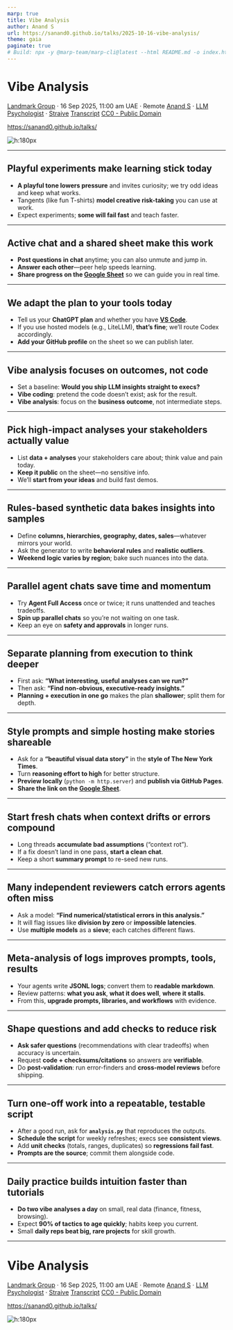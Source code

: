 ```yaml
---
marp: true
title: Vibe Analysis
author: Anand S
url: https://sanand0.github.io/talks/2025-10-16-vibe-analysis/
theme: gaia
paginate: true
# Build: npx -y @marp-team/marp-cli@latest --html README.md -o index.html
---
```


[sheet]: https://docs.google.com/spreadsheets/d/1z88_6xa-uVgE4BTScpwIC7jKYfnstYLk-UEoflhdQ0g/edit?usp=sharing

<style>
  transcript {
    display: none;
  }

  blockquote {
    font-style: italic;
  }

</style>

# Vibe Analysis

[Landmark Group](https://www.landmarkgroup.com/) · 16 Sep 2025, 11:00 am UAE · Remote
[Anand S](https://s-anand.net/) · [LLM Psychologist](https://www.linkedin.com/in/sanand0/) · [Straive](https://straive.com/)
[Transcript](https://github.com/sanand0/talks/tree/main/2025-10-16-vibe-analysis)
[CC0 - Public Domain](https://creativecommons.org/publicdomain/zero/1.0/)

https://sanand0.github.io/talks/

![h:180px](https://api.qrserver.com/v1/create-qr-code/?size=150x150&data=https://sanand0.github.io/talks/2025-10-16-vibe-analysis/)

---

## Playful experiments make learning stick today

- **A playful tone lowers pressure** and invites curiosity; we try odd ideas and keep what works.
- Tangents (like fun T-shirts) **model creative risk-taking** you can use at work.
- Expect experiments; **some will fail fast** and teach faster.

<transcript>

**Anand**: Okay, perfect. Thank you, folks. I will be going through a bunch of slides. The slides are not—well, actually the slides are important because that's where you'll get a few links that are essential for this workshop. I have also put in the link in the chat window. I'm not going to explain much about the LLM psychologist business other than to say that it looked like a cool title, so I thought I'll play around with it. **In fact, I even have a t-shirt with my name and the LLM psychologist title printed on it.** The back of the t-shirt is an AI-designed picture of me. I basically was trying out Nano Banana and said, what the heck, let's create an AI picture. And what's the point of an AI-generated picture if you can't put it on your t-shirt? So I ordered a custom one.

But that's the kind of stuff that I do, play around in completely useless ways and share the uselessness with as many people as possible. This is supposedly a workshop where you will be learning stuff, but in reality, it is also a workshop where I'm hoping to use all of you as guinea pigs and try out some experiments. Let's see how they go.

</transcript>

---

## Active chat and a shared sheet make this work

- **Post questions in chat** anytime; you can also unmute and jump in.
- **Answer each other**—peer help speeds learning.
- **Share progress on the [Google Sheet][sheet]** so we can guide you in real time.

<transcript>

Since this is an online workshop, please put in any questions, comments, whatever you have on the Teams chat window. If you are not on this Teams, please get on to this Teams, mute, turn off the speakers, whatever if that helps, or whatever method, but please do make sure you have access to the chat. I will also—yeah, the chat need not only be between me and you, it can be between you as well. Feel free to answer each other's questions, comment on those, or just unmute yourself and ask, comment, whatever. Just stop me. Two hours of monologuing is pretty painful.

As we go through, there is a Google Sheet whose link I have shared in this presentation and will also share on the chat, where as we go along, we'll be tracking your inputs, your progress, and so on. Your names ought to be here, and I am going to sort alphabetically so that it will be easier for you to locate your name. If you don't find your name, please add your name and we'll sort again. And as we go along, you can fill in the details. But yeah, at least the first two you're welcome to fill in now in a minute or two, but the rest, you can fill in as we go along because I'll give you the context for what to fill in.

And while, you know, two hours... the limit for a person to not get bored is apparently about 20 minutes, which is why the TED Talks are for 20 minutes. This is six times longer than that. You will get bored. When you're bored, please do whatever else. Just pretend that you're focusing on the workshop. Watch YouTube videos on your laptop if you want, but don't push yourself.

</transcript>

---

## We adapt the plan to your tools today

- Tell us your **ChatGPT plan** and whether you have **[VS Code](https://code.visualstudio.com/)**.
- If you use hosted models (e.g., LiteLLM), **that’s fine**; we’ll route Codex accordingly.
- **Add your GitHub profile** on the sheet so we can publish later.

<transcript>

Let's do a quick check on the setup. The first question is, what is your ChatGPT plan? If you have a paid account, then we will do certain things in a slightly different way. If you don't have a paid account, we will do things in a different way. My assumption during this workshop, which is different from what Vinay shared, was that we would be going the Codex route, but we don't have to go the Codex route. We'll try, we'll try a whole bunch of other things.

**Participant**: And yeah. Sorry Anand, I think—Sorry Anand. I think everyone has access to a LiteLLM's self-hosted LLM model. I think if anyone's having issues connecting that to the Codex and customizing it, please speak to Sreejith or Akanksha, our coordinator. But otherwise, you should be able to get Codex running with our hosted models. Yeah. If otherwise, if you have a pro plan, please use, feel free to use the pro plan as well.

**Anand**: Cool. So let's explore that. I'm just getting a sense. Okay, so there's nobody who's mentioned a no—okay, Sandeep has mentioned no against Visual Studio Code. Sandeep, that's a no, you don't use Codex, you use Vim or Emacs or some such thing? Or is that a no, you don't code?

**Sandeep**: I don't do code.

**Anand**: Wonderful. One person. We will—yeah, you don't need code. We'll very much work on this. Another question, and we will be doing some public data analysis. So I'm going to jumble up the questions a little bit. Is there—Okay, I'm going to assume that everyone has, or if not, can create a GitHub repo. So, I am going to add a column and ask you to fill out your GitHub profile link.

So, and actually I'm going to move that question a bit before. And yeah, if you could fill out column D as well. Yeah, let's begin with you filling out columns B, C, and D. With column D being the link to your GitHub profile if you have one. If you don't have one, please let's create one by going to github.com and logging in. There should be a sign up, and you'll be able to sign up with practically any email ID. Or yeah, with your Google account or your Apple account.

</transcript>

---

## Vibe analysis focuses on outcomes, not code

- Set a baseline: **Would you ship LLM insights straight to execs?**
- **Vibe coding**: pretend the code doesn’t exist; ask for the result.
- **Vibe analysis**: focus on the **business outcome**, not intermediate steps.

<transcript>

Now, while you're doing that, let's talk a little bit about a starting baseline. See, on the one hand, since we're going to be doing vibe analysis, it's good to know that LLMs can do analysis and we'll be playing around with it. But LLMs can totally mess things up. You've tried it, you know the problems that there can be.

So, I'd love for you to think a little bit about, given the power of LLMs and given the risk of LLMs, where are you, mindset wise, on: **can LLMs deliver exec reporting? That is, are you—how confident are you that you'd be able to have an LLM-delivered analysis, insight, report, whatever, straight to a senior exec?** If you are very confident, put in a yes. You're saying, "Yeah, most often it can do it," sure. You're saying "somewhat often," put that in. If you're saying, "Look, I don't think it will ever get to the point where I can take it straight to an exec," put in a no. Very rarely, sometimes, whatever. Just let's start with your baseline of opinion in terms of can an LLM-delivered insight be taken straight to an exec? And by straight, I mean without even looking at it, let alone verifying it. Because that's what vibe analysis is about. Vibe analysis is saying, I am going to have the LLM do stuff. I am going to pretend that the code does not even exist, that is vibe coding. Further, I'm going to pretend that the analysis itself doesn't exist. That's vibe analysis. I'm only going to focus on the business outcome. There's data, there's outcome. Nothing in between.

</transcript>

---

## Pick high-impact analyses your stakeholders actually value

- List **data + analyses** your stakeholders care about; think value and pain today.
- **Keep it public** on the sheet—no sensitive info.
- We’ll **start from your ideas** and build fast demos.

<transcript>

Another question that I'd like you to explore, think about, is: **what can we use, what can we analyze? What data, what use case, that will have high impact?** Now, think about the stakeholders that you are catering to across different functions. Think about what's difficult or time-consuming today. What is valuable for your stakeholders? And share, based on that, what data or analysis you think would have high value. Please put this in, keeping in mind that this sheet is public. So, do not put in anything that is sensitive. Put in whatever you are comfortable sharing publicly.

Now, we are going to spend a few minutes just letting you fill out this particular one while I take a quick look at a few things. We have about 30-40% with a ChatGPT plan. Got it.

**Participant**: Someone in the roadmap was saying something?

**Anand**: No, I think it was me. Sorry.

**Participant**: No worries.

**Anand**: Practically everyone except Sandeep and Shikha have a VS Code account. Shikha, I'm guessing you don't program in the course of your day. Is that right?

**Shikha**: No, no, I do.

**Anand**: What editor?

**Shikha**: Sorry?

**Anand**: What editor do you use?

**Shikha**: You're not audible. Hello? Am I audible?

**Anand**: You're audible. What code editor do you normally use?

**Shikha**: Sorry.

**Anand**: Can anyone else hear me? Okay, Shikha can't hear me.

**Participant**: We can hear you.

**Anand**: Okay. Okay, Shikha's rejoining. Cool. Not a problem. And I'm guessing the others who have—Okay, Sarah, what editor—okay, editor do you use? Sahil, what editor do you use? Nesrin, Minnie? You're welcome to type in the chat window. I'm just particularly keen on getting a feel—not getting a feel, making sure that I know where everyone is in terms of their editor setup, please. Because if anyone's not able to follow along and I need to put in a different editor, I will factor that in.

In the meantime, almost everyone's been able to also set up their GitHub account. Which is good. And we are starting to get inputs around the LLMs delivering exec reporting and there's a mix of responses. We'll come back to this later. And I guess people have started filling in the data and analysis that you think will have high impact. That is great.

Okay, and Suresh, you use Codium. Okay, interesting. But you also have VS Code, which is cool. I haven't tried Codium. And it's a fork. Okay, yeah. Sorry, any fork of VS Code works. I mean, as far as column C is concerned, if you have VS Code or a fork of it, please, just assume that it's working fine.

Okay, and some people have jumped to B1, which is great if you also have the Codex plugin and Python installed. That's perfect. For those of you who don't have Python installed, I would encourage you to install Python as well.

I'm just waiting for a few people to fill in some examples of data and analysis with high impact that can be a starting point for us to dive into specific data sets.

Okay, for those of you who have created your GitHub accounts, the next step, since practically everyone has VS Code—and Sandeep, Sarah, in your case I'll share what you might be able to do—you can go ahead and install Visual Studio Code. Sandeep, Sarah, you will want to install Visual Studio Code, but others, if you don't have the Codex extension, please jump to slide 10 and install the Codex extension. If you want to do it on your VS Code terminal, go right ahead. And please also make sure that you have Python installed. I will share a link to a tutorial. And this is for Sandeep, Sarah, and I'm just checking if there's anyone else with a no. Okay. Sandeep and Sarah, please follow these instructions. They are step-by-step instructions. Hopefully should not be too complex. And with that, we will all be able to run code locally on our machines.

Okay, we have a response on the kinds of data analysis that will have high impact. From Suresh, it's an analysis of mobile application catalog files to measure the performance of build-to-build performance deviation. Nice. Performance analysis is a fantastic use case.

Speed of AI image generation and accuracy of image as per prompts. Vidul, that's interesting. You're saying that that's a data set whose analysis will have high impact? Could you maybe unmute and explain?

**Vidul**: Yeah, hi. So, we basically work on AI generation of content right now, and we are using Nano Banana models. So recently, what data we check is how, what is the accuracy of the image which we get as per our prompts. And how, what is the speed of the NA10 workflows or the Nano Banana model which is giving us that image?

**Anand**: Fascinating. Again, performance related on this. Yeah. You know, given this kind of use case, I'm very tempted to just completely skip the public data set. We should just be working with your data sets. Wonderful. Let's just wait for a few more use cases to emerge and then we can dive in.

In the meantime, I'm also keeping an eye on the Codex plus Python installation column. Pravin, if you could take a shot at installing the Codex extension, at least, and certainly Python as well if you could, that will allow us to follow along.

One more use case and we can then dive in.

Okay, we have Devbrat saying allocation and replenishment data to arrive at stock availability. Could you unmute and share a bit more about this use case, Devbrat?

**Devbrat**: Yeah, hey hi Anand. So, I specifically work with the planning and allocation replenishment team, wherein we oversee the initial allocations and subsequent replenishment to stores of stock. So, basically analysis of that to determine what is our availability percentage right now, whatever stock we initially launched, is available at the store in subsequent months or not.

**Anand**: Fantastic. Do you have VS Code, Codex, or Python set up?

**Devbrat**: Yes, I do.

**Anand**: Wonderful. Actually, others, if you don't mind, let's start with this because of the use cases that we talked about, this one is probably most amenable to synthetic data generation. But even before we go there, Devbrat, do you have a public data set of this kind that we can use?

**Devbrat**: I have some data, let me just manipulate it so that we can use it in the session.

**Anand**: Let's do something different. Since you have data, what I'll do is there is—one of my colleagues built a small prototype where we can generate synthetic data of arbitrary kinds that follow a certain hypothesis. I'll ping the link. You'll need to provide an API key for it to work. In my case, I've already set it up by connecting it to our open router API. So works for you, doesn't work for you, doesn't matter. I can run this and share the data set with you, maybe even over Teams.

So what we want to do or what we can do here is you describe the data set and we'll have it generate the data accordingly.

**Devbrat**: All right.

**Anand**: Go on. I'll type, you talk.

**Devbrat**: Just let me just opening my Excel so that I can be as accurate.

**Anand**: Yeah.

**Participant**: Or you could just share the headers for the Excel spreadsheet. I think it's probably easier.

**Anand**: Yeah, that was—

</transcript>

---

## Rules-based synthetic data bakes insights into samples

- Define **columns, hierarchies, geography, dates, sales**—whatever mirrors your world.
- Ask the generator to write **behavioral rules** and **realistic outliers**.
- **Weekend logic varies by region**; bake such nuances into the data.

<transcript>

**Devbrat**: Yeah Anand. So in the data set, we would mostly have the concept name, which is your brand, as we have multiple brands.

**Anand**: Yeah.

**Devbrat**: We would have the date key. Our product hierarchy, which is group, department, class, sub-class.

**Anand**: Okay. I'm going to just say class. Go on.

**Devbrat**: Yeah. Then we would have the territory. So the data that I'm right now describing to you is for a weekday versus weekend sales.

**Anand**: Okay.

**Devbrat**: This is also one of the analysis that we do perform. So then we would have the net sales amount. The retail quantity, that is what was the quantity that was sold on that particular date. The retail cost. And yes, so this is the raw data that we would have. Against this, we would proceed to analyze whether, depending on the date, which day of the week it was and whether it was a weekend or weekday, and then club it and go on with our analysis.

**Anand**: Got you. Fine. So not quite the allocation and replenishment data. This is slightly different data. All right, fine. Let's go with this. Now, what I'll also say is, let's see. I want you to put in realistic patterns that occur in retail. Think about a series of hypotheses on how exactly retail would work, and this is specifically in the Middle East, so keep that in mind. Make sure that there are a few outliers, exceptions, unusual patterns that we normally find in data as well.

Let's transcribe that and hopefully that will in a few seconds... Okay, might have been faster too. We will be analyzing weekday versus weekend sales as well. And have it generate the data set. Now, the other thing of course that I could do is have ChatGPT take exactly the same system prompt, blah blah blah. Allow me to download the data set. And run.

Now, what you are seeing is effectively a somewhat standardized way by which we can create synthetic data for various purposes. So, I effectively have a system prompt that says you are a synthetic data generator and asking it to follow certain rules when generating the synthetic data. Of the rules, the one that I find most important is that we are asking the LLM to create behavioral rules about the generated data and then implement it. In other words, it's not about creating random stuff, it's about creating stuff that will actually have insights baked in. So which will make it a little more realistic. And then yeah, we have it generate the output.

So this is going to take its own sweet time whereas this might be a little faster. It's created some code. I am going to run this code and let's see how much data we have. My preference is to get to at least 100,000 rows. But we have not—ah okay, this one failed. So, let ChatGPT do its agentic thing and solve the problem.

But I am curious, has anyone—let me add this as a question here. Insert one column to the left. Any synthetic data that you generated? If—has anyone generated synthetic data using LLMs in any shape or form so far? I'd love to hear your inputs and while... yeah, please share verbally, it's good enough.

**Suresh**: Yeah, Anand Suresh here.

**Anand**: Yes, Suresh.

**Suresh**: So the data that's synthetically I have generated is that based upon the use case I have written there, right? I have a couple of performance test data that I collect from actual physical devices. Right? You have a mobile device, you have the information of that mobile device holding the information of how much of network, how much of battery usage or CPU usage. That synthetic, that's the original data that I have that is written in log files. Right? So based on analyzing that log files, I generate an HTML report because the file that I use is most probably 1 GB. Right? Not everyone to read it. So I use AI to generate a synthetic HTML report to read out its understanding as a job role does, right? As a performance engineer does, prepare an HTML report out of that.

**Anand**: Got you. And why synthetic data though?

**Suresh**: Help me understand. Why is that needed is what you're asking, right?

**Anand**: Yeah, you have real data. Why synthetic data?

**Suresh**: Yeah. See, I have lines of—in that log file I have, as I mentioned, it's like 1 GB of file, have thousands of lines to analyze. Right? So either I need some level of profiler to understand it as a subject matter expert and prepare a report. Right? That's the use case. That's the, that is why I'm using that, using a synthetic generated report kind of thing there. You answer you right.

**Anand**: If the source is large, I would have taken a sample and run it. Why synthetic data?

**Suresh**: See, sample in the sense, even see, there are too many metrics that that file has, right? Identifying the pattern what exactly I want, right? Is the file has information saying that when the app launched, right? That, that line may be written in some 1000 line or 2000 line, right? I'll not be able to sample, understand where is that line captured that metrics. Out of multiple files that I have. So I need to start some mechanism that can help me analyze all the lines that are written there, pick up what exactly is the console output that I want and give me the measurement when that start and when that stopped.

**Anand**: What I'm taking away is that you, sampling may miss a few scenarios that you want to explicitly introduce.

**Suresh**: Yeah, that's happening, yeah.

**Anand**: I see, got you. And that is often a powerful way or powerful use of synthetic data. In fact, that's probably my most common use of synthetic data. I want to introduce all kinds of scenarios, some of which I know beforehand, some of which I don't, and create this. Anyone else created any synthetic data? And if so, please do fill it in, but please also share verbally.

Okay, comment from Anand Tiwari, "Synthetic data is artificial data generated from statistical models trained on real-world data, designed to mimic patterns and properties without any real individual personal information." And you just created one with Codex for e-commerce. Do share more Anand, maybe if you can unmute and explain.

**Anand Tiwari**: Am I audible now?

**Anand**: Yes, now you are.

**Anand Tiwari**: Audible right? Yeah. So the link you have shared to generate the data, right? So there, prompt is already there for creating e-comm. I took the prompt, given to Codex and asked it to create a Python file and generate, like based on my input, it will generate...

**Anand**: Understood. Nice, nice. Okay. I was curious about any prior synthetic data, but you're just saying now you manage to get that done. Wonderful.

**Anand Tiwari**: Yes.

**Anand**: Perfect. Let's see. I guess we now have this data set which I will share in the chat window, but the data is not found. Try again. And it's still not found. Download. Okay. I wasn't able to download it. Try again. And give me the link.

Hopefully that should do a better job. No. Didn't work. Give me this CSV please.

Usually these links last at least an hour, but sometimes there are problems. I wonder if the file name has an issue. Okay, it says it's created the CSV. Let's download. Okay, that worked. And to avoid the massive size of these, I will—okay, 1.3 MB. I'll zip it anyway and add it to the chat. It's about 250 kilobytes. Oh, that didn't quite work. Let me—interesting. Looks like I am not able to attach it in Teams. What is your preferred file sharing mechanism?

**Participant**: You can just add it to the Google Sheet, I think, as another one. I think the teams can download it from there easier.

**Anand**: Interesting. That is a good point. I'll add it to Google Drive. And I have the CSV. Compress as a zip file. Create this on Google Drive. And share it publicly. And I will put in the link in the chat. So you should be able to download this.

Okay, so now that we have a data set to start with—and my request is others, please, you don't have to use public data. I wanted public data so that we could collectively share in this session. I'd like you to work on your respective data sets. Ideally, something that you've picked and added in column F as the data set that you want to analyze.

So, we are now getting into the analysis stage. We've spent 40 minutes talking random stuff, but now's when the work begins, so to speak. So maybe we can start with Devbrat, you sharing your screen. I'll stop sharing mine.

**Devbrat**: Yeah.

**Anand**: Wonderful. And we'll rotate as we go along with anyone else who has public data. So, Suresh, you have some public data now?

**Suresh**: Yeah, I got some data here. Even I have shared that link, GitHub repo link there.

**Anand**: Oh, wonderful. And Vidul, were you able to get or generate any public data related to this or anything else?

**Vidul**: Yeah, yeah, I'm just in the process of it.

**Anand**: Wonderful. And Anand, you've in any case gotten or created public data. Were you able to download it?

**Anand Tiwari**: Yes, yes.

**Anand**: Wonderful.

**Anand Tiwari**: Yes, it's available.

**Anand**: So maybe we'll rotate between this group and anyone else who has public data that they want to share. But in the meantime, we'll wait for Devbrat to share screens and we will dive in a bit and explore what creative things we can do with the analysis.

Remember, the objective here is vibe analysis. So we don't want to worry too much about the code or the analysis. Ours is more an output focus and how we can get to good answers, both robust and interesting and useful.

**Devbrat**: I'll share my screen now Anand. Just a heads up, I am from a non-coding background, so I do use Cursor and VS, but not very familiar.

**Anand**: **You are the perfect candidate for vibe analysis.** No, with several, with no blinkers on. So, great. Now, as a starting point, please open the folder... there's an open folder, yeah, that has the data set.

**Devbrat**: Let me just maybe transfer this.

**Anand**: Actually, opening the downloads folder works fine too.

**Devbrat**: Okay.

**Anand**: And part of—one of the things that you want to do, general tip to everyone, is if you have multiple data sets in one folder, **create a separate folder, move just your data set in, and do the analysis.** LLMs, coding agents in particular, are as dangerous as you can imagine. So, A, you don't want data exfiltration. B, you don't want malicious code, or you want to kind of sandbox malicious code. And most of these coding agents, by default, restrict themselves to the folder that you are running in. So, sandbox by folder.

Yeah, please open the folder, Devbrat.

**Devbrat**: I've opened the folder. Do you want me to open the file as well?

**Anand**: No, not required. Why don't we now create a plan? What I find effective is keeping the plan part separate and the execution part separate. One shot works well in some cases, and we can trigger that. So actually, let's do both. Why don't you ask it to generate some insights, whatever you want? That's step one.

Okay. But don't press enter yet. Once you've typed in whatever prompt you want, then before pressing enter, I'll share a few ideas.

</transcript>

---

## Parallel agent chats save time and momentum

- Try **Agent Full Access** once or twice; it runs unattended and teaches tradeoffs.
- **Spin up parallel chats** so you’re not waiting on one task.
- Keep an eye on **safety and approvals** in longer runs.

<transcript>

**Anand**: Yeah. Great. Now, at the bottom, there is a dropdown. Could you select… okay, multiple dropdowns. Even below that, there's a tiny little thing. Yeah. Switch Mode.

Yeah. Now, normally you would have it in Agent, but in this particular case, there's no harm putting it in Agent Full Access. So that way you don't have to keep approving. Specifically, what that will… yeah, basically eliminates the need for multiple approvals. You have Python installed on your machine, I presume, right?

**Devbrat**: Yes, I do.

**Anand**: Perfect. The next thing that we want to do is have some of these run in parallel. And I'll share a second tip. But before that, just one thing for everyone to keep in mind, if you have not yet tried Agent Full Access, **try it once or twice. It is slightly dangerous, but you also need to know the benefits that you get when an agent can run autonomously.**

Again, from this point on for a while, I'm going to be sharing a bunch of ideas, suggestions, tips, etc. Good part is it's being recorded, but if you'd like me to repeat any of these or have any questions on anything, please put that in the chat window, and we'll take that as we come along. So for now, please click on Submit on this, Devbrat.

Now, second tip: **it is utterly painful and boring to wait for an agent to finish stuff.** So, I usually find it more entertaining for myself to do something else in parallel. So in this case, could you click on that new chat, Devbrat?

Yeah. And let's try something else. Now, there are two problems that we face when working with LLMs. A, they don't do what we ask them to do well. The converse of this problem is, **we don't ask them to do the stuff that they do well**. And a big part of the blinkers that we have is that we kind of know how to do stuff, we've been doing stuff so far, and we limit ourselves to that. Weekday-weekend analysis is a classic example. You have been doing this analysis, therefore that is what you want to do.

What if you didn't even know how to do this? And if you wanted to be a creative person. Here is a prompt that you can try and type out, Devbrat. **"What interesting, useful analysis can I run on this dataset?"**

Question mark, and run.

Now, what we're doing here is an exploration. We are asking it for suggestions on what analysis can be run. Roughly the equivalent of having it do exploratory data analysis, except that when people do exploratory data analysis, they do it from the perspective of trying to get an understanding of the data. Here, we are asking it to do an exploratory data analysis to help us surface insights, and maybe it will do a little bit of preliminary analysis and say, "here may be an interesting observation, here's another interesting observation."

In fact, we could do something even better. Could you create a new chat?

And ask it to **"find the most interesting, useful, and non-obvious insights from this data."**

Yeah, "find the most interesting, useful, and non-obvious." Obvious spelling. Very interesting spelling also, but that's okay.

Yeah, go ahead, it'll figure it out. Insights from this data. And explain it in simple, witty language. W-I-T-T-Y. Yeah, language for a senior exec.

And go ahead.

</transcript>

---

## Separate planning from execution to think deeper

- First ask: **“What interesting, useful analyses can we run?”**
- Then ask: **“Find non-obvious, executive-ready insights.”**
- **Planning + execution in one go** makes the plan **shallower**; split them for depth.

<transcript>

Now, let's talk about a few things here. In the earlier example, we're saying, "what can we find?" That is roughly the equivalent of a planning mode. You do the exploration and give me some ideas. Now here we are saying, "give me the ideas and give me the answer." Why would we not always do the latter? What I find is that the mental capacity of a single agentic loop execution is constrained. It doesn't go too far. So, **if you ask it to plan and execute, it allocates less thinking power to planning** and, compared to the full thinking power, maybe it does 50-50, 20-80, whatever. But the amount of thinking or planning is less than the whole. So, if I have a pure planning cycle, I usually find that it comes up with more insights that I could explore, out of which I can pick and choose and dive deeper.

Whereas this is a slightly different one. I am not interested in coming up with the most interesting analysis, I'm just interested in coming up with some interesting analysis. In that case, I switch over to this. But in any case, one of the principles to follow is, if you think you know what analysis to do, good, do it. But **remember that the AI can do other stuff that you haven't even thought of.**

Now, let's go back to the list of analyses or list of chats, Devbrat, and pick the first one. Maybe it's run. Okay, well, why don't you interpret this?

**Devbrat**: Right. It's very generous, should I show both Saturday, Sunday weekend? I think it is a strong, it is good analysis, especially that it has also considered that in Middle East, Friday might be a weekend. So it has given us that picture as well without us specifying it.

**Anand**: Well, kind of, the file name gave it away, but it's obviously smart enough to pick it up.

**Devbrat**: Yeah.

</transcript>

---

## Style prompts and simple hosting make stories shareable

- Ask for a **“beautiful visual data story”** in the **style of The New York Times**.
- Turn **reasoning effort to high** for better structure.
- **Preview locally** (`python -m http.server`) and **publish via GitHub Pages**.
- **Share the link on the [Google Sheet][sheet]**.

<transcript>

**Anand**: So which is great. Now, here's the problem. It takes us a minute to read through this and understand it. How about if we ask it to visualize it? I would say, **"Create a visual data story as a single-page web app that explains this insight."**

Now, we'll make a few small tweaks before we submit this. Instead of create a visual data story, let's make it **"create a beautiful visual data story."** Add the word beautiful before visual. And some of this matters because the aesthetics will make it far easier for the audience to understand it. And depending on the model, it has a pretty decent sense of aesthetics.

Next, let's make a model choice. Could you select the dropdown that chooses the models? Auto context is fine. But to the right, isn't there a little tiny little button to the right of that? No? Oh, that's okay, fine. Which… I think we have configured at GPT-5. Could you go to the settings in your… yeah, that one. Select the codex settings dropdown. Open the config.toml. And GPT-5 via light LLM with reasoning effort medium. Could you change the reasoning effort to high? And save it. Save and close.

And okay, the reason I'm saying high is, well, you can try it with medium and try it with high and see the difference. But what I find is that it tends to be a little more, obviously, thoughtful with high, and that can make a difference in terms of the aesthetics, especially keeping in mind that GPT-5 is not as aesthetically sound a model as let's say Sonnet 4.5.

The second thing that we can do is **style transfer**. Now, it's one thing to say create a beautiful visual data story. It's another thing to say create a beautiful visual story in the style of X, Y, and Z. Now, **one of the ways in which we can specify things is explicit**, which is, "I want you to create a header like this. I want you to create a banner like this. I want you to create a scrolly-telling style application, buttons in this form," etcetera, which is verbose. A more efficient way of providing instructions is saying, **"in the style of X."** You could say, "write code in the style of this particular developer," a famous developer. Create visual art in the style of this painter. Create data stories in the style of, say, the New York Times or the South China Morning Post or whatever. In other words, having a mental model of different style catalogs, styles of development, styles of analysis, styles of visualization, styles of anything in your line of work, can be very powerful. Knowing what those styles are becomes important. For now, therefore, why don't we pick the New York Times as the gold standard for visual data stories and add the phrase, "in the style of the New York Times"?

Perfect. Now go ahead and submit.

Right. And could you go back to the chat? And after the next two will, any one of these complete? Can you find the most… yeah, most interesting… Yeah, okay. Let's take a quick look.

Any of these sound promising?

**Devbrat**: Sales and margin basics.

**Anand**: And others, please feel free to pitch in as well, if you spot something that looks interesting.

**Devbrat**: Pareto is interesting, I guess. The top classes that are contributing to 80% of sales. Something which we did not think of.

**Anand**: Any others?

**Suresh**: Devbrat, do you mind closing the welcome window and making the font a bit bigger, please?

**Devbrat**: Yeah.

**Suresh**: Thanks. Thank you.

**Anand**: And control… yeah, perfect. One more control plus might make it easier. Control plus is the keyboard shortcut for increasing font size.

**Devbrat**: Control plus.

**Anand**: Yeah.

You know, one of the analysis patterns that I find almost invariably interesting is **anomaly detection**. And it's saying are there any outlier days or category spikes. The reason is it either flags errors in data or unusual business patterns. Both are almost guaranteed wins.

Cannibalization signals. Okay, that is also another… I find that a correlation matrix is another one of those ultra-powerful analysis techniques. Create a bunch of categories, find out what is the correlation in sales between category A versus category B for every pair of categories, and then see if there are any insights that come out of those. Now obviously, this is dummy data, so the actual insight will not be as powerful. But the important thing here is, given this kind of data, the… what an LLM is able to share in terms of the kinds of analysis we can do is also something that expands our horizons. And **the biggest barrier that I've seen to this is our own skill**. The more skilled a person is in doing a certain piece of, in doing analysis, the more blind they are to analysis outside of their experience. It's not a bad thing because they probably know 90% of what needs to be done. That 10% or what we believe is 10%, could actually be much larger with LLMs.

But what this does not tell us is, is doing this analysis actually interesting or useful? So let's take a look at the last piece of analysis if Devbrat, you could go back to the list and pick the, yeah, that one. And yeah, let's start, stay with the executive summary. I'll read it out. Two big sale waves crush price realization. January and July run a 34% markdown versus the 18 to 20% of the rest of the year, dragging average sale price from 60 to 47. Okay. If I was an exec, that would be pretty impactful.

And Mix is doing the heavy lifting. I'm guessing that's a category. Sneakers, bags, and watches punch above their weight, whereas low average sales price, tees, t-shirts maybe, soak up about 30% of the units and only 9% of the sales, which is the Pareto analysis that we were talking about. Again, useful, but may not be surprising. Returns cluster in high-ticket accessories and modest wear. Okay, and Qatar and Oman are the hotspots for costly returns. That would be ultra-valuable information if it was not already known where are my returns killing me. UAE is promotion-heavy whereas Bahrain is steady on pricing. Again, fairly useful. Now here we have a set of answers, which it has picked from a whole series of different kinds of analysis after spending a good six minutes on this.

Here, we have two advantages and a disadvantage. One, we get answers straight. This is pure Vibe analysis. And it allows us the ability to rerun this analysis later if we ask it to save the code and work with it, which we will do in a few minutes. The disadvantage is that we have not really explored this, and therefore may need to do some validation or perhaps re-ideation.

But let us do two things now. Let's ask it to create a script that will allow us to rerun this. And then later on, offline, Devbrat, you can have it create a visual data story as well. So, could you begin by putting in this prompt which is, **"Create an analysis.py file that will recreate this analysis and generate an XLSX file with required data."** And submit.

And this is another pattern of analysis that I find, which is, earlier we would have written the code, run it, and have it do the analysis. Now we are having it do the analysis, let it write out the code however it wants, and once we are happy with the analysis, then ask for the code. **The code is the byproduct, not the primary product.**

Now, let's go back to the prompt where you asked for the data story. And yeah, the high one, correct. We have created a data story. Now, could you preview this? Do you know how to run a web app locally?

**Devbrat**: Not on…

**Anand**: Start the terminal, please.

**Devbrat**: Okay. Assuming that I should be able to…

**Anand**: Yes, but the three dots, next to the run. Yeah, and then click on Terminal and New Terminal. And type Python space -m space http.server. Yeah, enter.

Lovely. Now on your browser, open localhost:8000.

**Devbrat**: Localhost…

**Anand**: Yeah, one word. Localhost colon. Yeah, instead of 3000, make it 8000. But you already have 8000 somewhere. Yeah, 8000, great. Enter.

Cool. We have a data story, kind of in the style of New York Times. Scroll down, please. Oh, interesting. Okay. Wonderful.

Now, why don't we publish this on GitHub? Have you pushed to GitHub so far?

**Devbrat**: No, I don't think so. I have some private repositories.

**Anand**: Got it. Why don't you go to your GitHub repo? It'll be the easiest way of doing it for now. And then, Suresh, we'll switch over to your laptop. Uh, yeah, go to home and the new repository that you might have just created. If you haven't, then click on new. Yeah. And put in something. Yeah, and scroll down, create repository.

And there is an "upload an existing file" tiny little link in the blue section.

**Devbrat**: Okay, yeah, got it.

**Anand**: Click on that. And choose the three files from your folder. It had created in that folder three new files. If you look at it, you'll kind of be able to guess which ones. Not the Python file, yeah, script, style, and index.html.

**Devbrat**: Alright.

**Anand**: Open, great. And go to the bottom and commit or submit or whatever. And next, in the tabs, there is a settings tab on the right side.

**Devbrat**: Yeah.

**Anand**: On the left side, you'll see Pages towards the bottom.

**Devbrat**: Yeah.

**Anand**: Select, in the branch dropdown none, change that to main and click on save. Now it's starting to publish. And click on… to see the progress and where it is, click on the Actions tab. And give it about 30 seconds. You can just click on it to see what it's doing. All we are doing is taking a bunch of files, including any web story, putting it on GitHub, it will eventually publish it. And yeah, it's now… build is done, now it's deploying to GitHub Pages. Once it's deployed, we will know the link. We know the link, but it will show the link, and then we can click on it. Yeah, please click on this. And congratulations, you have **Vibe analyzed, Vibe coded, Vibe deployed**, so to speak. And it's live. So please copy this, put it onto the Google Sheet as one, and create a bunch more with public data just to get a feel for it, right?

**Devbrat**: Yeah. Sure.

**Anand**: Suresh, let's take yours, and we'll go to the next stage beyond this.

**Suresh**: Yeah. Let me share. I have Codium. Okay, hold on. My screen is frozen. Okay, great. Yeah.

**Anand**: Now this works perfectly. Cool. And you've already created some stuff. Let's take a look.

**Suresh**: Yeah, as I've told earlier, right? I picked up some dataset from some mobile app. This is all the data that it has.

**Anand**: Okay, but anything confidential that you shouldn't be sharing?

**Suresh**: Nothing, nothing, nothing. It's some vibed app that I have. So to start, my prompt says something like that.

**Anand**: Hold on. I would love for you to copy this prompt and put it into the Google Sheet for others to also be able to take a look at it.

**Suresh**: Already.

**Anand**: Oh, you have? Okay, wonderful.

**Suresh**: That's done.

**Anand**: Okay, yeah, fine. Cool.

**Suresh**: Now let's spend a minute on this. "Start analyzing the data in this folder across files by doing a systematic..." Okay, "examining the file like a performance test engineer." Okay, interesting. "And generate an HTML report." Sure, go ahead, please. We'll come back to the prompt.

Yeah, that's the prompt. I said it not to hallucinate, not to do all the false stuff that, right, stick to the data. Because there are too many files and much more to analyze. Yeah, it has analyzed each and every file, generated that performance report. And it did not generate the AppDynamics report earlier. Okay. Looks, yeah, I re-prompted it to fix that thing. Yeah. It has somehow generated it. So the report looks something like this now.

**Anand**: Nice. Okay. And this is more in the style of a dashboard.

**Suresh**: An APM tool report. Yeah.

**Anand**: Okay, I see what you're saying. Okay, fine.

**Suresh**: Because I've prompted out to give me an observatory report. So in the similar state, it has this observatory stuff there. Yeah. It's still not working. The nav bars is not working. I have to prompt it out to fix this. Yeah.

**Anand**: Got you, fair enough. How are you thinking of prompting? Continuing the conversation, asking it to fix it, or new conversation, asking it to fix it?

**Suresh**: No, continuing the conversation, right? Until and unless I have filled out all the window, it will ask for a new window, right? That's how I usually practice. But at the last, I re-prompt it to give me, rather than doing all the multiple prompts, summarize to one prompt. So to reduce my workload there, right? I do that at the last. Concluding everything there, to give me the exact prompt, rather than doing multiple prompts.

**Anand**: Got you. In other words, and tell me if I'm paraphrasing correctly, you're saying given this conversation, give me one prompt that will do the equivalent of all of what we have done so far.

**Suresh**: Yeah, yeah, yeah.

**Anand**: Which is a powerful way of recreating the analysis and learning from failure.

</transcript>

---

## Start fresh chats when context drifts or errors compound

- Long threads **accumulate bad assumptions** (“context rot”).
- If a fix doesn’t land in one pass, **start a clean chat**.
- Keep a short **summary prompt** to re-seed new runs.

<transcript>

**Anand**: What I've usually seen is that **there is a risk of context rot that increases with errors**. It's taking three or four wrong directions, and we don't want it to go in those wrong directions. So we start again, which is great. But by continuing the conversation, that context, even if it is only about 20% of the total context window, so it hasn't really filled it, can still reduce the overall quality a fair bit. So, if after one correction attempt, I don't get to where we want, I find it more profitable, at least these days, to switch to a new chat and try either with the summarized or paraphrased prompt as you mentioned, or a new prompt. However, that may well change with models in the future, not sure.

**Suresh**: Yeah.

**Anand**: Let's go back to the editor, please. And I saw that you are about to create the analysis script that will generate...

**Suresh**: Yeah.

**Anand**: Yeah. No, please go ahead. Let that run in parallel. But there's something else that we can probably try around this. Now, one thing that I find hard to do is reviews. And there are several things that take up my time from a review perspective. One way of reducing the load is to have the LLM do a part of the review. Let's start with one aspect. So far, the output... okay, when creating the visualization, did it generate a set of output data files as partial analysis?

**Suresh**: I did not ask it to generate an MD file or something like that because it's already creating a HTML report. I don't want to create an additional MD file. Right? So I did not ask it to print that, but it's still writing out the analysis, a short summary of what it has done. Right, that's there.

**Anand**: That's okay. The visualization, is it hard-coding the numbers in the JavaScript or HTML, or is it picking it up from a TSV file or a JSON file?

**Suresh**: No, it's picking it from the TSV file. As you said, right? Yeah, the values are not accurate every time. Right? So I have to go back, ask, prompt it out how this value is generated. Right? Or use another model or another IDE, parallely do this in two IDEs, analyze where is where is the difference, right? And do some stuff like that to verify because these are numbers, right? Numbers may not be accurate. I have seen sometimes that if it's 1k, it is showing 2k also. Perfect. Hard to believe why this number is coming, right? So that varying models, multiple prompts in the same model, or picking out three or four models at a time across multiple IDEs, yeah. That I usually practice.

**Anand**: Let's find out how we can systematically identify and reduce the possibilities. Could you open a new chat and try the following?

**Suresh**: Oh, sorry, you want a new session?

**Anand**: Just a new, yeah, yeah, just a new session. Right.

**Suresh**: Maybe this will hold up. Oh, not…

**Anand**: Now it seems to be going in parallel, which is great. Not what must… Oh, is… no no no, it is working. If you click… no no, click on the earlier one, it said working at the bottom. Click on the earlier session. Yeah, at the bottom. Do take some time. Oh, it said working a few seconds ago.

**Suresh**: Yeah, yeah, that's… Let me go back history. Yeah. Oh. Sorry. Wrong. All right. This is just some data, right? Yeah. Fine.

</transcript>

---

## Many independent reviewers catch errors agents often miss

- Ask a model: **“Find numerical/statistical errors in this analysis.”**
- It will flag issues like **division by zero** or **impossible latencies**.
- Use **multiple models** as a **sieve**; each catches different flaws.

<transcript>

**Anand**: Let's rebuild. Now, let's ask it the following: **"Find errors in the analysis that generated the data visualization."**

One small correction, "that generated D". And no question mark. Instead, you could add a full stop please. **"Focus on numerical errors."** Numerical and statistical errors.

Right, go ahead. Uh, no, wait, let's… okay, let it run, let it run. No harm. No, no, no, let it go ahead. What I would have added, and this is something that we can explore going forward is, reading the output from here, from this window, has two problems. One, the format is somewhat constrained, copy-pasting is a little difficult, that sort of a thing. I usually have it generate any output that I want to substantially review into a markdown file. You can always add that later and say, "save this into errors.md" and it will do the job. But doing it upfront allows me to review it as a markdown file and save it and so on. This is behind the scenes using codex or not?

**Suresh**: This is, I think this is, this model is using, what am I using? I think it's using Claude or something. Backend, this ID is wrapped under Claude only.

**Anand**: Okay, fine. I what I will do is show how you can, in case this sort of a thing happens, you how you can go back to the logs, and the logs analysis can be pretty powerful. But why don't we scroll up, maybe increase the font size for others to read, and we'll see some of the errors.

**Suresh**: Control plus. Yeah.

**Anand**: Let's scroll up a bit.

**Suresh**: Yeah, for the third prompt, it has analyzed that analysis file, Python file that we have tried just…

**Anand**: Good. Let's jump straight to the critical errors below.

**Suresh**: Yeah. Go ahead. Ah, critical… memory growth calculation error.

**Suresh**: Let's skip the recording that I liked and the analysis, the analysis. And generally the data visualization focused on the numerical. Okay.

**Anand**: Now the first one it's saying is, in case the denominator is zero, there'll be a...

**Suresh**: Inaudible. As division by zero is correct, wrong. Problem, if finished, number is zero, it's called division by zero. This condition should be showing correct calculation. What is wrong calculation as wrong. Okay, but how do I analyze it?

**Anand**: That and the second one are somewhat smallish issues. Take a look at the third one.

**Suresh**: Frame latency values not, not on, rendering data.

**Anand**: It's saying that there is a frame that took 44 minutes, which is crazy.

**Suresh**: Middle seconds. The suggested data is either two timestamps instead of frame rates. Inaudible, microsecond data. This file has some. Okay.

**Anand**: Which is an interesting observation. And this is the sort of thing that will lead us deeper to figuring out, forget whether the analysis is right or wrong, whether the data itself has issues.

**Suresh**: Yeah.

**Anand**: And item number five is also seems interesting. Could you scroll down? So it's saying, and this is a subtle one, it's saying that this is the peak and average, but we're not looking at the distribution around it. Arguably not an error of commission, more an error of omission. We have not considered something. A different kind of issue that we're looking at.

What I find is if you have, well, you know the saying, right? **Many eyes make all bugs shallow. If you have not one reviewer, but a dozen reviewers, and synthesize across those, invariably it will find stuff that is wrong.** Many of which we may want to say, "Yeah, I will excuse it." But the odds of something that is incorrect going through become less and less. **It's like a sieve. And we can have multiple sieves as filters, run potentially by different LLMs. And each has its own flavor of doing the analysis.**

Now, let's try one other thing. And then we shall move on. Sorry, I was wondering who had the third dataset. Sorry, somebody else had an… Okay, Vidul, you had another dataset, right? So, before we move on to Vidul in a few minutes, Suresh, how might we add test cases to this? Any thoughts?

**Suresh**: Test cases. See, the data that you're looking at, right? If you look at the test case, if you... not line of thought. Let me see.

**Anand**: And others, please feel free to pitch in if you have any thoughts as well. How might we test or add test cases in something like this?

**Suresh**: This is based upon, see, based upon the problem statement, we should generate test cases.

**Anand**: Correct.

**Suresh**: The ideal principle. Yes. If you say energy score statistic error is is something that I have to look at. Yeah. Let me vibe it. The list of…

**Anand**: Cool. I'll just read that out. What are the list of test cases that the performance QA team has to test to debug and do a deep down QA for the energy statistical score issue? Which is great. Now, what this was doing was, firstly, a great thing to ask the LLM the question. And was using a specific issue. You obviously have the option of going broader in two ways. One, doing the same thing for each of the issues, and you could even upfront ask, "How do I go about testing these?" Or potentially even a broader question, which is, I have this codebase, this is the problem that I'm trying to tackle. How might I go about testing it? Why don't you, in while the session is going on, try that out, while in the meantime, Vidul let's...

**Suresh**: I don't have a codebase. This is an external app. I don't have the codebase to identify why this energy, if you say one problem statement, energy score statistics error, right? I don't have the codebase to analyze what method or function is using this energy score. This is a third-party, some random dataset I have pulled in. Right. So I don't have the master code to analyze, to deep down, right?

**Anand**: The analysis.py script that it generated is our code, right?

**Suresh**: Sorry, can you come back?

**Anand**: analysis.py on the left is the code.

**Suresh**: Okay.

**Anand**: We've just generated the code already. Why don't you click on it? On analysis.py. Here it is.

**Suresh**: Analyze data from CSV files and generate a comprehensive Excel report. It has analyzed the data, the original data, and created this comprehensive report. Right. That's what this Py code has. But it doesn't have, it doesn't have the root cause of this energy score statistics error.

**Anand**: Maybe, maybe not. I see your point because that is coming from the underlying… Okay, wait. Let's take a look at the energy statistical score issue. Where exactly did we see this?

**Suresh**: Yeah. So this is an issue. This is a battery usage issue of an app, saying that it has touched 99.67% of utility of peak energy score.

**Anand**: Could you select that?

**Suresh**: This one.

**Anand**: Yeah. Now, it's not saying 99. something percent. It is saying an absolute value of 999.67.

**Suresh**: This is something like this. Battery related kuch graph file hai. Energy consumption analysis. Okay. With respect to timestamp when I'm using that app, there's a touch point at this time period that has a maximum utility of 99.67. Out of all the allocated battery, it has touched 90, if say at the, the battery of that phone is sitting on 80%, at that point, I have used 99.67 utility there, out of that is allocated. Got you. That's one hotspot that it is giving it to me. So now if I have to test it, I have test cases that. But answering back to your query, if I want to deep dive and analyze what's causing this, right?

**Anand**: I see what you're saying. **What we want to do is test the analysis process.**

**Suresh**: Okay. Okay.

**Anand**: Which is what analyze.py does and it is entirely possible that this statistical error is an analysis issue, unlikely.

**Suresh**: Okay. Okay. Not a real issue. Okay.

**Anand**: And in which case, how would we go about writing test cases for our analysis process? We've asked an LLM, "Do the analysis." It has done the analysis. We asked it, "What mistakes did you make?" It told us. Now, we don't want to ask it every time what mistake you made. What we are now abstracting it out to is, I did vibe analysis, I got a result. From the analysis, I'm converting it into repeatable code. But the testing that I did, I want to convert that to repeatable testing as well. That is the direction that we are going in. Okay. So put another way, how can we add test cases to analysis.py?

Do give it a shot. In the meantime, Vidul, could you share your screen? We'll try a few other techniques now. But in the meantime, my request to others is, **please use whatever public data you have. Create a data story out of that. And put it onto GitHub and share the link** on the Google Sheet. Let me pause here for a minute. Does anyone have any problem with this? Okay, let's do one thing.

Could I request all of you to fill in column H? I'll share my screen first. And Suresh, maybe you could stop sharing your... Okay, you've stopped sharing your screen, perhaps. I think my screen is visible. Could someone confirm?

**Vidul**: Yes.

**Anand**: Okay, thanks. So, please fill in column H, which takes the question, what data set are you playing around with? Any public data set that you have. Please create a data story. It doesn't take more than 10 minutes for the application to run. And you can put in any prompt that you want. If you've started, please put in the data set. If you've completed even better, fill in the GitHub repo link. Since most of you have GitHub repos, and for those of you who don't, just create a repo the way we just saw Debabrata create it. And if anyone has any issues, please let me know. What I'm hoping is as at least one part of the outcome of this workshop is **all of you have one published data story with public data.** Okay, Vidul, I'll stop sharing my screen. Maybe you could share yours.

**Vidul**: Yeah. Okay, it's coming up for me. Should be able to see it in a few seconds. Yeah, I can see your screen. Great. Yeah, so I have created this mock data using like two, three rows. And so basically what we do is we have an N8N workflow wherein we upload a CSV file and we have particular short prompts. So suppose for a product you want the model to, like to pose in a certain way, we give each short prompts, which you can see here, short one, short two. So we have around 10 short prompts. And accordingly, we have input images also. So right now we have mannequin images and overlay images of the product, which we give so that Nano Banana can work on the prompt and give me the output image.

Now there are many issues which we see wherein we see that okay, maybe due to rate limiting or maybe due to latency issues, the, like the model does not give us the correct amount of output images or sometimes it also does not generate the correct output based on the prompts. So I've just collated everything inside this data as per like what QC we do and how do we pass or fail the product and what do we go about for each product. And we also have the time, how much time does it take and how much time does it take for each person to QC and and so on. So yeah.

**Anand**: Great. Now are you using Codex or something else?

**Vidul**: Yeah, Codex. So I downloaded VS Code and I have Codex plugin.

**Anand**: Perfect. There seems to be a bit of an echo. Maybe it's some other... Okay, yeah, the echo's gone. Perfect. Let's do this now. Rather than asking it to, or okay, why don't you go ahead and type out a prompt as to what analysis you want to do? Okay. Don't press enter at the end. Yes. I was just trying to...

**Anand**: Yes, please. No, if it's, you've opened the same folder, right?

**Vidul**: Yeah, I have opened the same folder. Do you not want me to add it?

**Anand**: Auto context should... Okay, no, no, go ahead. Nothing, no harm. Please add.

**Vidul**: So what I did was I added, like I have two files. I'll just delete one maybe.

**Anand**: Ah, yeah, okay, I understood. Yes. All right, perfect. But still, no harm in explicitly providing it a context. So please feel free. But after you do that, yeah, wait, you go ahead. And then I'll guide you on the next step. No, no, don't, don't, don't submit. And if you have submitted, stop it. Yeah, copy this prompt.

**Vidul**: Okay.

**Anand**: We'll try a slightly different technique, **meta-prompting**. Copy it. Now open a new chat, new session, whatever. Right. Paste the same thing, but don't submit. Now, here's the thing. We are not prompting experts. Even if we are, the next model that comes up ends up changing the rules of the prompting game. So, let's ask it how we can improve our prompting. Part of that is largely the planning step. So, in the bottom left, instead of agent, could you select chat? This, yeah, the chat option makes sure that it's not going to write the code. Now, what I'd like you to do is in this prompt, press shift enter a couple of times to add a few new lines and say, suggest a prompt, suggest an improved prompt for this. Suggest an improved prompt for this. I'm giving you very concise versions just to make it easier to type. Normally, I would have said this out louder. Now submit.

So, you have explained your intent. It's like, here's my prompt. But in addition, we're just adding one more thing, which is roughly the equivalent of, yeah, give me a better prompt. Now, why does this help? Invariably, our prompts are, they they include contradictions, ambiguities, and omissions. It has the data, it understands English pretty well, it's pretty logical. Have it do one round of clarification so that we give it better instructions. Let's scroll up. Just glance through it.

**Vidul**: I mean, is it like it is explaining what to do instead of doing it?

**Anand**: Yeah. And what I find powerful here, for instance, is, let's read it backwards. It's explicitly asking for **actionable recommendations**. That is useful. That is exactly what we wanted, even though we didn't specify that right up front. It's also asking for the top and bottom performers and significant gaps. Again, something that we didn't explicitly ask for. But without a doubt, a useful thing to put in. Metrics it's captured properly. So this is effectively only a small improvement to the prompt, but in our original prompt, if there are any mistakes, the amount of comprehension that it has to do to circumvent that, overcome that, etc., we do in in one conversation. And then take that clean prompt, put it into a new conversation to avoid any kind of context rot or confusion. Yeah, copy it. New chat now, not the same chat. The whole point is to avoid polluting the conversation. Now, don't submit it yet. Just paste. Now, in that drop-down where it says chat, you can select execute, or sorry, agent. And now go ahead and submit.

This, as a meta-prompting approach, or you could also call this planning, but planning is slightly different. Planning is where you actually ask it to do, ask it how it's going to execute it step by step and correct it if required. That has value, but for vibe analysis, I find meta-prompting more powerful. And let it run. Oh, yeah, okay, you're going to have to, sorry, can you stop this? And new chat. Paste the same thing. Except, instead of agent, choose agent full access. It's a safe enough operation for this and submit. Great.

Next thing that I want to cover is, over time, you will be using AI coding agents for code analysis, whatever, a fair bit, and these things will pile up. When they pile up, you will want to go back to one of your previous conversations, see what we learned, that sort of a thing.

</transcript>

---

## Meta-analysis of logs improves prompts, tools, results

- Your agents write **JSONL logs**; convert them to **readable markdown**.
- Review patterns: **what you ask**, **what it does well**, **where it stalls**.
- From this, **upgrade prompts, libraries, and workflows** with evidence.

<transcript>

The good part is all of this is logged. The trouble is the logs are in JSONL format, not very easy to review. But let's take a look. So, Vidul, could you go to the settings icon and yeah, select Codex settings, open config.toml. This is the folder where the sessions are also stored. Could you press Control O to open files in this folder? Control O, or command O if you're on... Okay, double-click sessions. Go to current date. 10, yeah. 16, yeah. These are all the sessions on Codex that have been run so far. Now, with the date, we kind of know where things are. But maybe just, yeah, pick any one of these. Yeah, open it. And this is one of the sessions that has had 11 messages exchanged or tools run or whatever. Trouble is, this is hard to read. You could write a parser. I vibe-coded a parser for this this morning. So, let me share a link with you, which is tools and Codex log. I will put this in the chat window. What you can do is open this in the browser.

On the Teams chat, you would have received the link. Yeah. And drag or yeah, click on that upload, any one of those log files. User, Vidul, Users, Vidul. And dot codex sessions. Go to the date. And I think yeah, whichever one you picked last time, and click on open. And this is roughly the, if you scroll down, yeah, gives you the markdown conversation, which makes it easy to read. You can download it as markdown and review this.

Now, why did I even bother doing this? Partly because **meta-analysis is pretty powerful**. You use a coding tool like Codex or anything else for that matter, dozens of times a day. Over time, logs build up. And then you could start asking it the question, what analysis am I doing well? What analysis am I not doing well? Are there blind spots in the way I'm asking questions? Are there blind spots in the way the tool is executing? Supposing I downloaded some other tool. If I gave it access to, let's say, scikit-learn, would it be able to run... or even forget access, if I give it instructions to use scikit-learn, would it do better? Should I delegate some of the analysis to LLMs? Search online and find more powerful techniques of analysis than what I'm using. All of these start becoming possible. This is another technique in the AI analysis space, which is **meta-analysis: the analysis of your analysis.**

**Vidul**: Sorry to interrupt, but like is this only useful for Codex or because I majorly use Cursor.

**Anand**: I don't use Cursor, I don't know where the logs are. The technique is the same. And all you need to do is take the Cursor logs, put it into ChatGPT, ask it to write a converter. And I say ChatGPT, but you know, Jules, Claude, whatever you want. Or write it locally or Cursor for that matter. And because you're using Codex and I happen to have a Codex converter, we are talking about it that way. That's all.

**Vidul**: Understood.

**Anand**: Yeah. And okay, it's okay, this is still running. But good. We just covered meta-prompting, and we just covered meta-analysis as part of the portfolio of techniques. I know we have only about 14 minutes left. So I'd like to use this time, at least to begin with, for any questions that you may have. Floor open. And Vidul, please feel free to stop sharing. And once you get the results, if there's any insight, please do share. Suresh, if you found any insights about, based on the test, please do share both on the chat. But I'd like to open the floor to the others whom, who haven't had an opportunity to speak. From what you've been playing around with today or earlier, any questions?

**Deepesh**: Deepesh here. I'm talking from the Harmony room.

**Anand**: Sorry, I didn't catch your name.

**Deepesh**: Deepesh.

**Anand**: Deepesh, okay. Hi, Deepesh.

</transcript>

---

## Shape questions and add checks to reduce risk

- **Ask safer questions** (recommendations with clear tradeoffs) when accuracy is uncertain.
- Request **code + checksums/citations** so answers are **verifiable**.
- Do **post-validation**: run error-finders and **cross-model reviews** before shipping.

<transcript>

**Deepesh**: Yeah. So I'm, yeah, hi. I'm going back to one of the questions that you started putting in in the Google Sheet itself. **Do you really trust the outcome and are willing to share it directly?** So I did some analysis again, largely on sales and GRN. Is there any quicker way of, let's say, validating the outcomes before presenting to the leadership?

**Anand**: Here's what I do. And firstly, to your question, where do I stand on this? My answer is somewhat often, borderline positive. Here's my risk mitigation strategy.

Number one, **when asking the question, ask for a question that cannot possibly go wrong**. What I mean is, LLMs are great at giving general business gyan. Now, quite often, the data doesn't matter. If you could give good general business gyan, people will find it useful, people will take it, people will accept it. So I focus on the recommendation more than the validation in terms of what to present. Which is bypassing the problem, but it still has value. And there are many other ways of error-proofing the question itself, which we can probably get into later. But that's technique number one.

Technique number two is **framing the question in a way that it is less likely to go wrong**. For example, saying, "Write the code to do this." When it writes the code, it's less likely to go wrong. "Add citations in the data." So if I'm saying, "Give me a summary," I'll say, "Break it down into the categories along with the totals. Verify as you go along. Create a checksum list." All of these are ways by which you get the LLM, as it is doing work, to make fewer errors. Now, how do we discover these techniques? Meta-prompting. I would take my prompt, give it to an LLM, and say, "Now, modify it, adding no more than another 100 words, to make sure that the LLM, as it goes along, does whatever it takes to make fewer errors."

Approach number three, **post-validation**, which we saw when playing around with, possibly Suresh's analysis. Ask it, "Where did you go wrong?" Ask multiple models, "Where did you go wrong?" And so on. Human review, of course, is always there. What we want to do is minimize the human review in the first place, which is why these three. So, avoid framing a question that can be wrong. Have the LLM answer in a way that is less likely to be wrong. Figure out what mistakes the LLM made and feed it back. These are my top three approaches.

**Deepesh**: Perfect.

</transcript>

---

## Turn one-off work into a repeatable, testable script

- After a good run, ask for **`analysis.py`** that reproduces the outputs.
- **Schedule the script** for weekly refreshes; execs see **consistent views**.
- Add **unit checks** (totals, ranges, duplicates) so **regressions fail fast**.
- **Prompts are the source**; commit them alongside code.

<transcript>

**Suresh**: Anand, help me understand why we are doing an analysis.py. I did that on a blank shot, but I'm not, there's some output that is coming out of it, but why are we doing an analysis.py?

**Anand**: Great question, Suresh. So, let's say we've done an analysis. It took a certain amount of time and it came up with a result. We created a data story out of it, we created a dashboard out of it, and we show it to an exec. And he says, "Fantastic. Now let's do this every week." Next week, what will you do? If you ask the same, provided the same prompt, it'll give you a different program. And the exec will say, "Wait, hold on. Last week you showed something else. I liked that. This is different. Whether I like it or not, doesn't matter, it is different." Problem number one.

Problem number two, the numbers may actually be different. So the exec is going to say, "No, this is wrong in the first place. Last week you showed me a different number." Third, if we want to verify if the analysis was done correctly, how will we do it? We could ask the LLM, "Did you get it right?" But the whole problem is I don't trust the LLM.

analysis.py solves all of these problems. What it does is takes what the LLM did in that conversation, puts it in the form of an application, which is repeatable. So next week, I will rerun analysis.py. Exec sees the same output. I will then ask this LLM and another LLM and yet another LLM to review analysis.py in the context of this data and find errors. It'll say, "Oh, wait, here you forgot a division by zero. Here you are using the sample standard deviation. You should be using the population standard deviation," or more likely the other way around. "This particular correlation formula applies only for percentages. There is a different correlation formula that you should apply for large numbers." Those sorts of things become possible. In short, **what a script, extracting a script out of a Vibe analysis session does, is makes the process repeatable and verifiable.**

**Suresh**: Understood, yeah.

**Anand**: Cool. Questions?

**Suresh**: The prompt of that, whatever Anand (Tewari) has generated, is not rightly added. Anand, can you add that appropriate in the Excel? I think you have copied mine and added it here.

**Anand**: Sorry, I may have added that by mistake. So yeah, Anand, if you could please replace it with your, with the prompt that you used. Thanks. Anand, your hand is raised. Please.

**Anand Tewari**: Yeah, is, I'm audible?

**Anand**: Yes.

**Anand Tewari**: Yes. So, prompt is there is no sure-shot formula of prompt. While analysis, we need to identify what we are looking for and based on that we can change our plan and we can regenerate. So if I will share my screen, how I have did this. So this is totally connected to GitHub. Since I am from the tech background, a lot of things I already know. So it's very easy for me to follow. If I will do anything, it will directly publish to the GitHub. So as you can see here, I have given, "Please give it mobile friendly and chart and create superb," the current chart actually when it has made, it was super big. So make it looking nice. Lots of insight in one view because we need to see the data, right? So likewise I change my strategy. Before that, "Okay, go ahead and publish to my GitHub." It has taken the care because these these are manual things we can automate in one go. So whenever I'm doing any change, like I ask one question like, "Is it possible to get the customer churn rate from this data?" So it has did the analysis and it has said, "Okay, fine. So update my chart." So once I did this, it will update the dashboard and it will publish to GitHub in the live. So I don't have to do any manual activity over here.

**Anand**: Agreed. Good point. One of the things you could do is by the way use the GH CLI, which it understands natively, and you may not need to give it the commands. Second, there is a plugin, git-doc, which I find useful for live publishing. Just create a separate throwaway branch. As it saves, it can keep committing and pushing. But I think more importantly, you may want to consider an **agents.md**. agents.md is a file that you can keep, preferably in your repository, or in your root folder, which has common instructions that you want to provide without having to type it every time.

**Anand Tewari**: It's super cool.

**Anand**: Once you find that you are doing certain kinds of prompts regularly, you can just put that in your agents.md. To give you a sense of what my agents.md looks like, let me share my screen and put that in here and we will end in a few minutes, but AI code rules, one second. Yeah, this is my somewhat longish agents.md where I ask it to primarily write readable code, explaining how to write readable code, short code, don't change too much, always test. And this may be one of the most important rules in my agents.md: always write test cases, almost always write test cases. How to code, what libraries I prefer, what JavaScript libraries to use, how to lint, all of these things, which means...

**Anand Tewari**: It's very nice. But over the time it will get obsolete, right? Because we are evolving so faster. There is something called context seven, if you add that context seven, so it will take the latest documentation by itself. So we don't have to write anything in that.

**Anand**: And what I prefer doing is telling in my agents.md that it should use context seven for any library.

**Anand Tewari**: Amazing, great.

**Anand**: Which is a meta thing. The, what we are learning about this, specifically around what you said, which is that it's changing so much, is that the agents.md, if we have it as a single global, it changes so often. Therefore, pegging it to a repo helps. Also... Sorry, somebody was saying something? Okay, no. Also, you will want to commit your prompts. **Code is increasingly a byproduct. The prompts are the real source.** This is kind of like if you went back 20 years and found somebody creating, writing Java code and committing their jar files, not the .java files, that's crazy. Same way today, we are writing prompts. The code is a byproduct. Commit the prompts.

With that, I know we are over time. I have one last request. On the Google Sheet, please fill out the last column. We've gone through the session. Now, based on this, you've probably seen more risks, you've probably seen less risks, you have an additional sense of how to deal with issues, how to create better output, what additional complexities may arise. Now, what is your opinion? Can LLMs deliver exec reporting? Can they not? Please just fill out this column exactly the same input that you had provided earlier. If you want to go up, go down, whatever it is, please do fill this in.

And while you're filling it in, do, let me just share one general gyan. **90% of what I said is going to be outdated**. The question is, is it one day, one week, one month, max one year. And new stuff is going to be coming in. Even apart from that, I've probably only covered about 10% of all of the Vibe analysis techniques that are known today. There is really only one way of, forget learning this stuff, of being able to stay somewhat close to catching up this stuff, which is by practice. I have only one request.

</transcript>

---

## Daily practice builds intuition faster than tutorials

- **Do two vibe analyses a day** on small, real data (finance, fitness, browsing).
- Expect **90% of tactics to age quickly**; habits keep you current.
- Small **daily reps beat big, rare projects** for skill growth.

<transcript>

**Do at least two Vibe analyses a day.** Take your phone data, see what you learn. Take your bank statement, see what you learn. Take your phone records and see what you learn. Look at your Google Fit data, look at your Fitbit data, see what you learn. Look at your browser history, see what you learn. Look at your git commits, see what you learn. Look at your Jira tickets, see what you learn. Look at your emails, see what you learn. Look at your calendar, see what you learn. Personal data is everywhere. Look at your Spotify history, look at your YouTube search results, look at your Google search results. There's no shortage. If nothing, you will learn about yourself. Better yet, you may even learn the more powerful Vibe analysis techniques.

With that, let me draw this session to a close. Thank you so much for giving me such interesting insights. I certainly learned a lot out of this in terms of what kinds of analysis can be done. Hopefully, you take something out of this as well. I will be reachable. My email is on this invite, so just drop me an email at any point. I'd love to stay in touch. Thanks everyone. Have a good day.

</transcript>

---

# Vibe Analysis

[Landmark Group](https://www.landmarkgroup.com/) · 16 Sep 2025, 11:00 am UAE · Remote
[Anand S](https://s-anand.net/) · [LLM Psychologist](https://www.linkedin.com/in/sanand0/) · [Straive](https://straive.com/)
[Transcript](https://github.com/sanand0/talks/tree/main/2025-10-16-vibe-analysis)
[CC0 - Public Domain](https://creativecommons.org/publicdomain/zero/1.0/)

https://sanand0.github.io/talks/

![h:180px](https://api.qrserver.com/v1/create-qr-code/?size=150x150&data=https://sanand0.github.io/talks/2025-10-16-vibe-analysis/)
